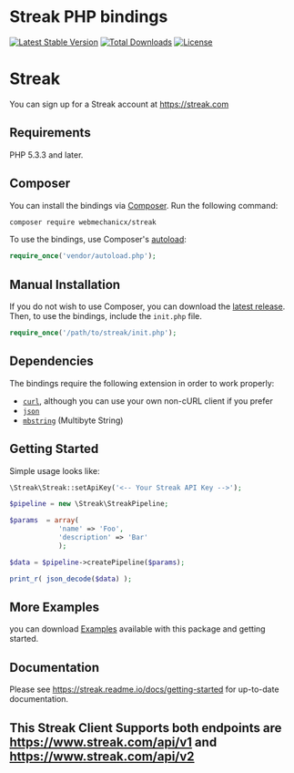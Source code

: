 # Streak PHP bindings

[![Latest Stable Version](https://poser.pugx.org/webmechanicx/streak/v/stable.svg)](https://packagist.org/packages/webmechanicx/streak)
[![Total Downloads](https://poser.pugx.org/webmechanicx/streak/downloads.svg)](https://packagist.org/packages/webmechanicx/streak)
[![License](https://poser.pugx.org/webmechanicx/streak/license.svg)](https://packagist.org/packages/webmechanicx/streak)

# Streak
You can sign up for a Streak account at https://streak.com

## Requirements

PHP 5.3.3 and later.

## Composer

You can install the bindings via [Composer](http://getcomposer.org/). Run the following command:

```bash
composer require webmechanicx/streak
```

To use the bindings, use Composer's [autoload](https://getcomposer.org/doc/00-intro.md#autoloading):

```php
require_once('vendor/autoload.php');
```

## Manual Installation

If you do not wish to use Composer, you can download the [latest release](https://github.com/webmechanicx/streak/releases). Then, to use the bindings, include the `init.php` file.

```php
require_once('/path/to/streak/init.php');
```

## Dependencies

The bindings require the following extension in order to work properly:

- [`curl`](https://secure.php.net/manual/en/book.curl.php), although you can use your own non-cURL client if you prefer
- [`json`](https://secure.php.net/manual/en/book.json.php)
- [`mbstring`](https://secure.php.net/manual/en/book.mbstring.php) (Multibyte String)

## Getting Started

Simple usage looks like:

```php
\Streak\Streak::setApiKey('<-- Your Streak API Key -->');

$pipeline = new \Streak\StreakPipeline;

$params	 = array(
			'name' => 'Foo',
			'description' => 'Bar'
			);

$data = $pipeline->createPipeline($params);

print_r( json_decode($data) );
```

## More Examples

you can download [Examples](https://github.com/webmechanicx/Streak/tree/master/examples) available with this package and getting started.

## Documentation
Please see https://streak.readme.io/docs/getting-started for up-to-date documentation.

## This Streak Client Supports both endpoints are https://www.streak.com/api/v1 and https://www.streak.com/api/v2
